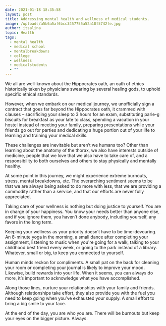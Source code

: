 ```yaml
---
date: 2021-01-18 18:35:58
layout: post
title: Addressing mental health and wellness of medical students.
image: /uploads/a5b6a5af6bcc3457755a52a18f5742fe.jpg
author: itsalina
topic: Health
tags:
  - mental health
  - medical school
  - mentalbreakdowns
  - college
  - wellness
  - medicalstudents
  - ""
---
```

We all are well-known about the Hippocrates oath, an oath of ethics historically taken by physicians swearing by several healing gods, to uphold specific ethical standards.

However, when we embark on our medical journey, we unofficially sign a contract that goes far beyond the Hippocrates oath, it crammed with clauses – sacrificing your sleep to 3 hours for an exam, substituting parle-g biscuits for breakfast as your late to class, spending a vacation in your hostel instead of meeting your family, preparing presentations while your friends go out for parties and dedicating a huge portion out of your life to learning and training your medical skills.

These challenges are inevitable but aren’t we humans too? Other than learning about the anatomy of the thorax, we also have interests outside of medicine, people that we love that we also have to take care of, and a responsibility to both ourselves and others to stay physically and mentally healthy.

At some point in this journey, we might experience extreme burnouts, stress, mental breakdowns, etc. The overarching sentiment seems to be that we are always being asked to do more with less, that we are providing a commodity rather than a service, and that our efforts are never fully appreciated.

Taking care of your wellness is nothing but doing justice to yourself. You are in charge of your happiness. You know your needs better than anyone else, and if you ignore them, you haven’t done anybody, including yourself, any favors in the long term.

Keeping your wellness as your priority doesn’t have to be time-devouring. An 8-minute yoga in the morning, a small dance after completing your assignment, listening to music when you're going for a walk, talking to your childhood best friend every week, or going to the park instead of a library. Whatever, small or big, to keep you connected to yourself.

Human minds reckon for compliments. A small pat on the back for cleaning your room or completing your journal is likely to improve your mood. Likewise, build rewards into your life. When it seems, you can always do more, it’s important to acknowledge what you have accomplished.

Along those lines, nurture your relationships with your family and friends. Although relationships take effort, they also provide you with the fuel you need to keep going when you’ve exhausted your supply. A small effort to bring a big smile to your face.

At the end of the day, you are who you are. There will be burnouts but keep your eyes on the bigger picture. Always.